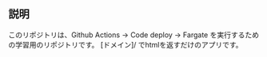 ## 説明
このリポジトリは、Github Actions -> Code deploy -> Fargate を実行するための学習用のリポジトリです。
[ドメイン]/ でhtmlを返すだけのアプリです。
